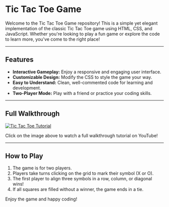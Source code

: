 # Tic Tac Toe Game

Welcome to the Tic Tac Toe Game repository! This is a simple yet elegant implementation of the classic Tic Tac Toe game using HTML, CSS, and JavaScript. Whether you're looking to play a fun game or explore the code to learn more, you've come to the right place!

---

## Features

- **Interactive Gameplay:** Enjoy a responsive and engaging user interface.
- **Customizable Design:** Modify the CSS to style the game your way.
- **Easy to Understand:** Clean, well-commented code for learning and development.
- **Two-Player Mode:** Play with a friend or practice your coding skills.

---

## Full Walkthrough

[![Tic Tac Toe Tutorial](https://img.youtube.com/vi/YOUR_VIDEO_ID/0.jpg)](https://youtu.be/ZbTWSMps5bs)

Click on the image above to watch a full walkthrough tutorial on YouTube!

---


## How to Play

1. The game is for two players.
2. Players take turns clicking on the grid to mark their symbol (X or O).
3. The first player to align three symbols in a row, column, or diagonal wins!
4. If all squares are filled without a winner, the game ends in a tie.


Enjoy the game and happy coding!
